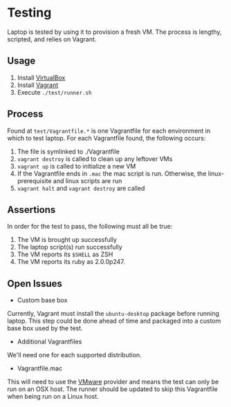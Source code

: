# Testing

Laptop is tested by using it to provision a fresh VM. The process is 
lengthy, scripted, and relies on Vagrant.

## Usage

1. Install [VirtualBox][]
2. Install [Vagrant][]
3. Execute `./test/runner.sh`

[VirtualBox]: https://www.virtualbox.org/
[Vagrant]: http://www.vagrantup.com/

## Process

Found at `test/Vagrantfile.*` is one Vagrantfile for each environment in 
which to test laptop. For each Vagrantfile found, the following occurs:

1. The file is symlinked to ./Vagrantfile
2. `vagrant destroy` is called to clean up any leftover VMs
3. `vagrant up` is called to initialize a new VM
4. If the Vagrantfile ends in `.mac` the mac script is run. Otherwise, 
   the linux-prerequisite and linux scripts are run
5. `vagrant halt` and `vagrant destroy` are called

## Assertions

In order for the test to pass, the following must all be true:

1. The VM is brought up successfully
2. The laptop script(s) run successfully
3. The VM reports its `$SHELL` as ZSH
4. The VM reports its ruby as 2.0.0p247.

## Open Issues

* Custom base box

Currently, Vagrant must install the `ubuntu-desktop` package before 
running laptop. This step could be done ahead of time and packaged into 
a custom base box used by the test.

* Additional Vagrantfiles

We'll need one for each supported distribution.

* Vagrantfile.mac

This will need to use the [VMware][] provider and means the test can 
only be run on an OSX host. The runner should be updated to skip this 
Vagrantfile when being run on a Linux host.

[VMware]: http://www.vmware.com/
